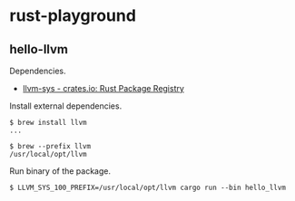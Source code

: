 # rust-playground

## hello-llvm

Dependencies.

* [llvm-sys - crates.io: Rust Package Registry](https://crates.io/crates/llvm-sys)

Install external dependencies.

~~~console
$ brew install llvm
...

$ brew --prefix llvm
/usr/local/opt/llvm
~~~

Run binary of the package.

~~~console
$ LLVM_SYS_100_PREFIX=/usr/local/opt/llvm cargo run --bin hello_llvm
~~~

